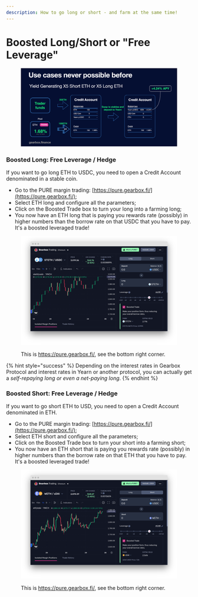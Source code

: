 ```yaml
---
description: How to go long or short - and farm at the same time!
---
```


# Boosted Long/Short or "Free Leverage"

<figure><img src="../../.gitbook/assets/image (7).png" alt=""><figcaption></figcaption></figure>

### Boosted Long: Free Leverage / Hedge

If you want to go long ETH to USDC, you need to open a Credit Account denominated in a stable coin.

* Go to the PURE margin trading: [https://pure.gearbox.fi/](https://pure.gearbox.fi/);
* Select ETH long and configure all the parameters;
* Click on the Boosted Trade box to turn your long into a farming long;
* You now have an ETH long that is paying you rewards rate (possibly) in higher numbers than the borrow rate on that USDC that you have to pay. It's a boosted leveraged trade!

<figure><img src="../../.gitbook/assets/boosted long steth.png" alt=""><figcaption><p>This is <a href="https://pure.gearbox.fi/">https://pure.gearbox.fi/</a>, see the bottom right corner.</p></figcaption></figure>

{% hint style="success" %}
Depending on the interest rates in Gearbox Protocol and interest rates in Yearn or another protocol, you can actually get a _self-repaying long or even a net-paying long_.
{% endhint %}

### Boosted Short: Free Leverage / Hedge

If you want to go short ETH to USD, you need to open a Credit Account denominated in ETH.

* Go to the PURE margin trading: [https://pure.gearbox.fi/](https://pure.gearbox.fi/);
* Select ETH short and configure all the parameters;
* Click on the Boosted Trade box to turn your short into a farming short;
* You now have an ETH short that is paying you rewards rate (possibly) in higher numbers than the borrow rate on that ETH that you have to pay. It's a boosted leveraged trade!

<figure><img src="../../.gitbook/assets/gearbox boosted short dapp.png" alt=""><figcaption><p>This is <a href="https://pure.gearbox.fi/">https://pure.gearbox.fi/</a>, see the bottom right corner.</p></figcaption></figure>
